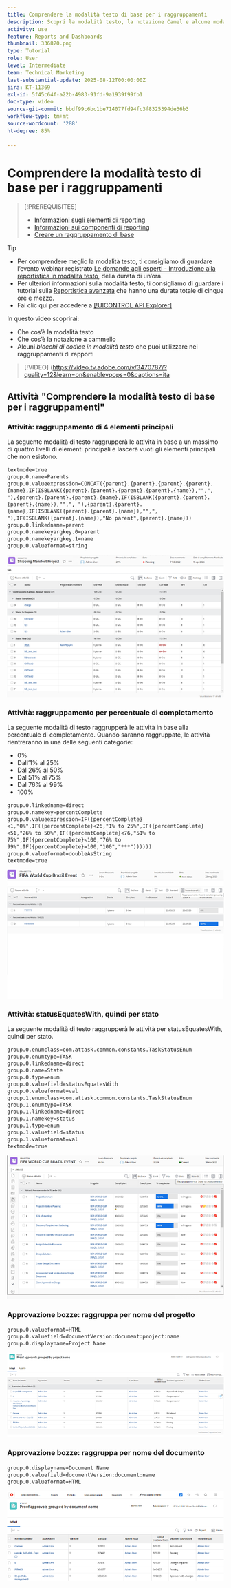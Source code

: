 ```yaml
---
title: Comprendere la modalità testo di base per i raggruppamenti
description: Scopri la modalità testo, la notazione Camel e alcune modalità testo di base che puoi utilizzare nei raggruppamenti di rapporti in Workfront.
activity: use
feature: Reports and Dashboards
thumbnail: 336820.png
type: Tutorial
role: User
level: Intermediate
team: Technical Marketing
last-substantial-update: 2025-08-12T00:00:00Z
jira: KT-11369
exl-id: 5f45c64f-a22b-4983-91fd-9a1939f99fb1
doc-type: video
source-git-commit: bbdf99c6bc1be714077fd94fc3f8325394de36b3
workflow-type: tm+mt
source-wordcount: '288'
ht-degree: 85%

---
```


# Comprendere la modalità testo di base per i raggruppamenti

>[!PREREQUISITES]
>
>* [Informazioni sugli elementi di reporting](https://experienceleague.adobe.com/docs/workfront-learn/tutorials-workfront/reporting/basic-reporting/reporting-elements.html?lang=it)
>* [Informazioni sui componenti di reporting](https://experienceleague.adobe.com/docs/workfront-learn/tutorials-workfront/reporting/basic-reporting/reporting-components.html?lang=it)
>* [Creare un raggruppamento di base](https://experienceleague.adobe.com/docs/workfront-learn/tutorials-workfront/reporting/basic-reporting/create-a-basic-grouping.html?lang=it)


>[!TIP]
>
>* Per comprendere meglio la modalità testo, ti consigliamo di guardare l’evento webinar registrato [Le domande agli esperti - Introduzione alla reportistica in modalità testo](https://experienceleague.adobe.com/en/docs/events/classics/reporting-and-dashboards/introduction-to-text-mode-reporting), della durata di un’ora.
>* Per ulteriori informazioni sulla modalità testo, ti consigliamo di guardare i tutorial sulla [Reportistica avanzata](https://experienceleague.adobe.com/docs/workfront-learn/tutorials-workfront/reporting/advanced-reporting/welcome-to-advanced-reporting.html?lang=it) che hanno una durata totale di cinque ore e mezzo.
>* Fai clic qui per accedere a [[!UICONTROL API Explorer]](https://developer.adobe.com/workfront/api-explorer/)

In questo video scoprirai:

* Che cos’è la modalità testo
* Che cos’è la notazione a cammello
* Alcuni _blocchi di codice in modalità testo_ che puoi utilizzare nei raggruppamenti di rapporti

>[!VIDEO] (https://video.tv.adobe.com/v/3470787/?quality=12&learn=on&enablevpops=0&captions=ita

## Attività &quot;Comprendere la modalità testo di base per i raggruppamenti&quot;

### Attività: raggruppamento di 4 elementi principali

La seguente modalità di testo raggrupperà le attività in base a un massimo di quattro livelli di elementi principali e lascerà vuoti gli elementi principali che non esistono.

```
textmode=true
group.0.name=Parents
group.0.valueexpression=CONCAT({parent}.{parent}.{parent}.{parent}.{name},IF(ISBLANK({parent}.{parent}.{parent}.{parent}.{name}),"",", "),{parent}.{parent}.{parent}.{name},IF(ISBLANK({parent}.{parent}.{parent}.{name}),"",", "),{parent}.{parent}.{name},IF(ISBLANK({parent}.{parent}.{name}),"",", "),IF(ISBLANK({parent}.{name}),"No parent",{parent}.{name}))
group.0.linkedname=parent
group.0.namekeyargkey.0=parent
group.0.namekeyargkey.1=name
group.0.valueformat=string
```

![Immagine di una schermata che mostra le attività del progetto raggruppate per 4 elementi principali](assets/4-parents-grouping.png)


### Attività: raggruppamento per percentuale di completamento

La seguente modalità di testo raggrupperà le attività in base alla percentuale di completamento. Quando saranno raggruppate, le attività rientreranno in una delle seguenti categorie:

* 0%
* Dall’1% al 25%
* Dal 26% al 50%
* Dal 51% al 75%
* Dal 76% al 99%
* 100%

```
group.0.linkedname=direct
group.0.namekey=percentComplete
group.0.valueexpression=IF({percentComplete}<1,"0%",IF({percentComplete}<26,"1% to 25%",IF({percentComplete}<51,"26% to 50%",IF({percentComplete}<76,"51% to 75%",IF({percentComplete}<100,"76% to 99%",IF({percentComplete}=100,"100","***"))))))
group.0.valueformat=doubleAsString
textmode=true
```

![Immagine della schermata che mostra le attività del progetto raggruppate per percentuale di completamento](assets/percent-complete-grouping.png)

### Attività: statusEquatesWith, quindi per stato

La seguente modalità di testo raggrupperà le attività per statusEquatesWith, quindi per stato.

```
group.0.enumclass=com.attask.common.constants.TaskStatusEnum
group.0.enumtype=TASK
group.0.linkedname=direct
group.0.name=State
group.0.type=enum
group.0.valuefield=statusEquatesWith
group.0.valueformat=val
group.1.enumclass=com.attask.common.constants.TaskStatusEnum
group.1.enumtype=TASK
group.1.linkedname=direct
group.1.namekey=status
group.1.type=enum
group.1.valuefield=status
group.1.valueformat=val
textmode=true
```

![Immagine dello schermo che mostra le attività del progetto raggruppate per statusEquatesWith](assets/status-equates-with.png)


### Approvazione bozze: raggruppa per nome del progetto

```
group.0.valueformat=HTML
group.0.valuefield=documentVersion:document:project:name
group.0.displayname=Project Name
```

![Immagine della schermata che mostra le approvazioni di bozze raggruppate per nome del progetto](assets/proof-approvals-grouped-by-project-name.png)


### Approvazione bozze: raggruppa per nome del documento

```
group.0.displayname=Document Name
group.0.valuefield=documentVersion:document:name
group.0.valueformat=HTML
```

![Immagine della schermata che mostra le approvazioni di bozze raggruppate per nome del progetto](assets/proof-approvals-grouped-by-doc-name.png)

